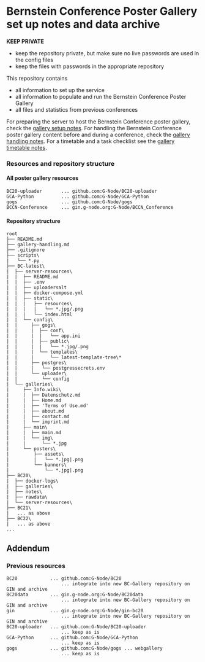 # Bernstein Conference Poster Gallery set up notes and data archive

**KEEP PRIVATE**
- keep the repository private, but make sure no live passwords are used in the config files
- keep the files with passwords in the appropriate repository

This repository contains
- all information to set up the service
- all information to populate and run the Bernstein Conference Poster Gallery
- all files and statistics from previous conferences

For preparing the server to host the Bernstein Conference poster gallery, check the [gallery setup notes](./gallery-setup.md).
For handling the Bernstein Conference poster gallery content before and during a conference, check the [gallery handling notes](./gallery-handling.md).
For a timetable and a task checklist see the [gallery timetable notes](./gallery-timetable.md).


### Resources and repository structure

#### All poster gallery resources

```
BC20-uploader       ... github.com:G-Node/BC20-uploader
GCA-Python          ... github.com:G-Node/GCA-Python
gogs                ... github.com:G-Node/gogs
BCCN-Conference     ... gin.g-node.org:G-Node/BCCN_Conference
```

#### Repository structure

```
root
├── README.md
├── gallery-handling.md
├── .gitignore
├── scripts\
|   └── *.py
├── BC-latest\
|  ├── server-resources\
|  |  ├── README.md
|  |  ├── .env
|  |  ├── uploadersalt
|  |  ├── docker-compose.yml
|  |  ├── static\
|  |  |   ├── resources\
|  |  |   |   └── *.jpg/.png
|  |  |   └── index.html
|  |  └── config\
|  |     ├── gogs\
|  |     |  ├── conf\
|  |     |  |   └── app.ini
|  |     |  ├── public\
|  |     |  |   └── *.jpg/.png
|  |     |  └── templates\
|  |     |      └── latest-template-tree\*
|  |     ├── postgres\
|  |     |   └── postgressecrets.env
|  |     └── uploader\
|  |         └── config
|  └── galleries\
|     ├── Info.wiki\
|     |  ├── Datenschutz.md
|     |  ├── Home.md
|     |  ├── 'Terms of Use.md'
|     |  ├── about.md
|     |  ├── contact.md
|     |  └── imprint.md
|     ├── main\
|     |  ├── main.md
|     |  └── img\
|     |      └── *.jpg
|     └── posters\
|         ├── assets\
|         |   └── *.jpg|.png
|         └── banners\
|             └── *.jpg|.png
├── BC20\
|  ├── docker-logs\
|  ├── galleries\
|  ├── notes\
|  ├── rawdata\
|  └── server-resources\
├── BC21\
|   ... as above 
├── BC22\
|   ... as above 
...
```

## Addendum

### Previous resources

```
BC20            ... github.com:G-Node/BC20
                    ... integrate into new BC-Gallery repository on GIN and archive
BC20data        ... gin.g-node.org:G-Node/BC20data
                    ... integrate into new BC-Gallery repository on GIN and archive
gin             ... gin.g-node.org:G-Node/gin-bc20
                    ... integrate into new BC-Gallery repository on GIN and archive
BC20-uploader   ... github.com:G-Node/BC20-uploader
                    ... keep as is
GCA-Python      ... github.com:G-Node/GCA-Python
                    ... keep as is
gogs            ... github.com:G-Node/gogs ... webgallery
                    ... keep as is
```
